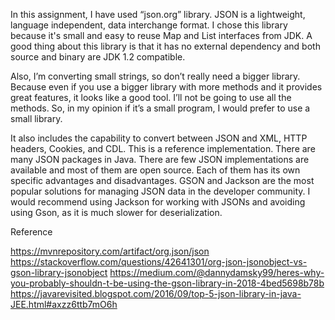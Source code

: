 
In this assignment, I have used “json.org” library. JSON is a lightweight, language independent, data interchange format. I chose this library because it's small and easy to reuse Map and List interfaces from JDK. A good thing about this library is that it has no external dependency and both source and binary are JDK 1.2 compatible.

Also, I’m converting small strings, so don’t really need a bigger library. Because even if you use a bigger library with more methods and it provides great features, it looks like a good tool. I’ll not be going to use all the methods. So, in my opinion if it’s a small program, I would prefer to use a small library.

It also includes the capability to convert between JSON and XML, HTTP headers, Cookies, and CDL.
This is a reference implementation. There are many JSON packages in Java.
There are few JSON implementations are available and most of them are open source. Each of them has its own specific advantages and disadvantages.
GSON and Jackson are the most popular solutions for managing JSON data in the developer community.
I would recommend using Jackson for working with JSONs and avoiding using Gson, as it is much slower for deserialization.

Reference

https://mvnrepository.com/artifact/org.json/json
https://stackoverflow.com/questions/42641301/org-json-jsonobject-vs-gson-library-jsonobject
https://medium.com/@dannydamsky99/heres-why-you-probably-shouldn-t-be-using-the-gson-library-in-2018-4bed5698b78b
https://javarevisited.blogspot.com/2016/09/top-5-json-library-in-java-JEE.html#axzz6ttb7mO6h
